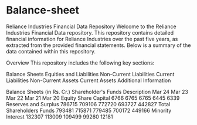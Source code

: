 # Balance-sheet

Reliance Industries Financial Data Repository
Welcome to the Reliance Industries Financial Data repository. This repository contains detailed financial information for Reliance Industries over the past five years, as extracted from the provided financial statements. Below is a summary of the data contained within this repository.

Overview
This repository includes the following key sections:

Balance Sheets
Equities and Liabilities
Non-Current Liabilities
Current Liabilities
Non-Current Assets
Current Assets
Additional Information

Balance Sheets (in Rs. Cr.)
Shareholder's Funds
Description	Mar 24	Mar 23	Mar 22	Mar 21	Mar 20
Equity Share Capital	6766	6765	6765	6445	6339
Reserves and Surplus	786715	709106	772720	693727	442827
Total Shareholders Funds	793481	715871	779485	700172	449166
Minority Interest	132307	113009	109499	99260	12181

